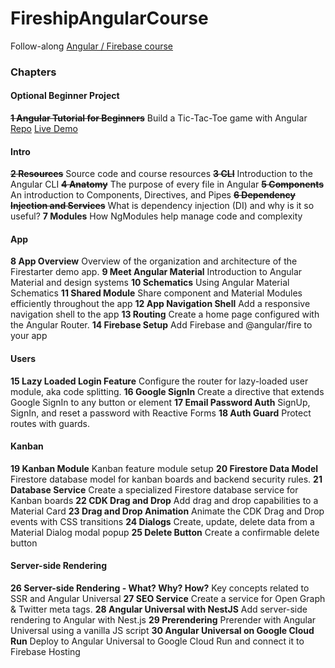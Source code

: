 # FireshipAngularCourse

Follow-along [Angular / Firebase course](https://fireship.io/courses/angular/)

### Chapters

#### Optional Beginner Project

~~**1 Angular Tutorial for Beginners**~~
Build a Tic-Tac-Toe game with Angular
[Repo](https://github.com/johnhaup/angular-tictactoe)
[Live Demo](https://angular-tictactoe-80da6.web.app/)

#### Intro

~~**2 Resources**~~
Source code and course resources
~~**3 CLI**~~
Introduction to the Angular CLI
~~**4 Anatomy**~~
The purpose of every file in Angular
~~**5 Components**~~
An introduction to Components, Directives, and Pipes
~~**6 Dependency Injection and Services**~~
What is dependency injection (DI) and why is it so useful?
**7 Modules**
How NgModules help manage code and complexity

#### App

**8 App Overview**
Overview of the organization and architecture of the Firestarter demo app.
**9 Meet Angular Material**
Introduction to Angular Material and design systems
**10 Schematics**
Using Angular Material Schematics
**11 Shared Module**
Share component and Material Modules efficiently throughout the app
**12 App Navigation Shell**
Add a responsive navigation shell to the app
**13 Routing**
Create a home page configured with the Angular Router.
**14 Firebase Setup**
Add Firebase and @angular/fire to your app

#### Users

**15 Lazy Loaded Login Feature**
Configure the router for lazy-loaded user module, aka code splitting.
**16 Google SignIn**
Create a directive that extends Google SignIn to any button or element
**17 Email Password Auth**
SignUp, SignIn, and reset a password with Reactive Forms
**18 Auth Guard**
Protect routes with guards.

#### Kanban

**19 Kanban Module**
Kanban feature module setup
**20 Firestore Data Model**
Firestore database model for kanban boards and backend security rules.
**21 Database Service**
Create a specialized Firestore database service for Kanban boards
**22 CDK Drag and Drop**
Add drag and drop capabilities to a Material Card
**23 Drag and Drop Animation**
Animate the CDK Drag and Drop events with CSS transitions
**24 Dialogs**
Create, update, delete data from a Material Dialog modal popup
**25 Delete Button**
Create a confirmable delete button

#### Server-side Rendering

**26 Server-side Rendering - What? Why? How?**
Key concepts related to SSR and Angular Universal
**27 SEO Service**
Create a service for Open Graph & Twitter meta tags.
**28 Angular Universal with NestJS**
Add server-side rendering to Angular with Nest.js
**29 Prerendering**
Prerender with Angular Universal using a vanilla JS script
**30 Angular Universal on Google Cloud Run**
Deploy to Angular Universal to Google Cloud Run and connect it to Firebase Hosting
